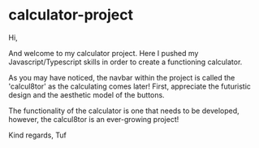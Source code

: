 # calculator-project

Hi,


And welcome to my calculator project. Here I pushed my Javascript/Typescript skills in order to create a functioning calculator.

As you may have noticed, the navbar within the project is called the 'calcul8tor' as the calculating comes later! First, appreciate the futuristic design and the aesthetic model of the buttons.

The functionality of the calculator is one that needs to be developed, however, the calcul8tor is an ever-growing project!

Kind regards,
Tuf

